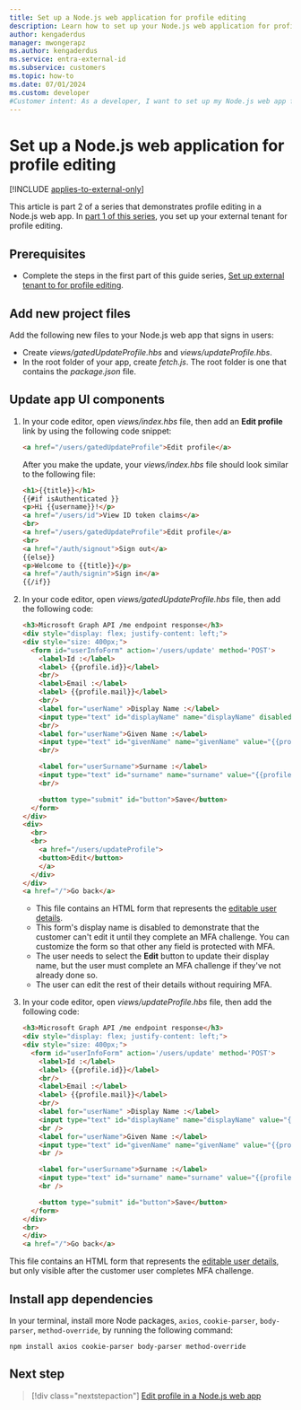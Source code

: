 ```yaml
---
title: Set up a Node.js web application for profile editing
description: Learn how to set up your Node.js web application for profile editing with multifactor authentication protection in your external tenant
author: kengaderdus
manager: mwongerapz
ms.author: kengaderdus
ms.service: entra-external-id 
ms.subservice: customers
ms.topic: how-to
ms.date: 07/01/2024
ms.custom: developer
#Customer intent: As a developer, I want to set up my Node.js web app for profile editing so that customer users can update their profile after a successful sign-in.
---
```


# Set up a Node.js web application for profile editing

[!INCLUDE [applies-to-external-only](../includes/applies-to-external-only.md)]

This article is part 2 of a series that demonstrates profile editing in a Node.js web app. In [part 1 of this series](how-to-web-app-node-edit-profile-prepare-tenant.md), you set up your external tenant for profile editing.  

## Prerequisites

- Complete the steps in the first part of this guide series, [Set up external tenant to for profile editing](how-to-web-app-node-edit-profile-prepare-tenant.md). 


## Add new project files

Add the following new files to your Node.js web app that signs in users: 
- Create *views/gatedUpdateProfile.hbs* and *views/updateProfile.hbs*.
- In the root folder of your app, create *fetch.js*. The root folder is one that contains the *package.json* file.

## Update app UI components

1. In your code editor, open *views/index.hbs* file, then add an **Edit profile** link by using the following code snippet:

    ```html
    <a href="/users/gatedUpdateProfile">Edit profile</a>
    ```
    
    After you make the update, your *views/index.hbs* file should look similar to the following file:

    ```html
    <h1>{{title}}</h1>
    {{#if isAuthenticated }}
    <p>Hi {{username}}!</p>
    <a href="/users/id">View ID token claims</a>
    <br>
    <a href="/users/gatedUpdateProfile">Edit profile</a>
    <br>
    <a href="/auth/signout">Sign out</a>
    {{else}}
    <p>Welcome to {{title}}</p>
    <a href="/auth/signin">Sign in</a>
    {{/if}}
    ```

1. In your code editor, open *views/gatedUpdateProfile.hbs* file, then add the following code:

    ```html
    <h3>Microsoft Graph API /me endpoint response</h3>
    <div style="display: flex; justify-content: left;">
    <div style="size: 400px;">
      <form id="userInfoForm" action='/users/update' method='POST'>
        <label>Id :</label>
        <label> {{profile.id}}</label>
        <br/>
        <label>Email :</label>
        <label> {{profile.mail}}</label>
        <br/>
        <label for="userName" >Display Name :</label>
        <input type="text" id="displayName" name="displayName" disabled value="{{profile.displayName}}" />
        <br/>
        <label for="userName">Given Name :</label>
        <input type="text" id="givenName" name="givenName" value="{{profile.givenName}}" />
        <br/>
    
        <label for="userSurname">Surname :</label>
        <input type="text" id="surname" name="surname" value="{{profile.surname}}" />
        <br/>
    
        <button type="submit" id="button">Save</button>
      </form>
    </div>
    <div>
      <br>
      <br>
        <a href="/users/updateProfile">
        <button>Edit</button>
        </a>
      </div>
    </div>
    <a href="/">Go back</a>
    ```

    - This file contains an HTML form that represents the [editable user details](reference-user-permissions.md#microsoft-graph-apis-and-permissions). 
    - This form's display name is disabled to demonstrate that the customer can't edit it until they complete an MFA challenge. You can customize the form so that other any field is protected with MFA.
    - The user needs to select the **Edit** button to update their display name, but the user must complete an MFA challenge if they've not already done so. 
    - The user can edit the rest of their details without requiring MFA.
    


1. In your code editor, open *views/updateProfile.hbs* file, then add the following code:

    ```html
    <h3>Microsoft Graph API /me endpoint response</h3>
    <div style="display: flex; justify-content: left;">
    <div style="size: 400px;">
      <form id="userInfoForm" action='/users/update' method='POST'>
        <label>Id :</label>
        <label> {{profile.id}}</label>
        <br/>
        <label>Email :</label>
        <label> {{profile.mail}}</label>
        <br/>
        <label for="userName" >Display Name :</label>
        <input type="text" id="displayName" name="displayName" value="{{profile.displayName}}" />
        <br />
        <label for="userName">Given Name :</label>
        <input type="text" id="givenName" name="givenName" value="{{profile.givenName}}" />
        <br />
    
        <label for="userSurname">Surname :</label>
        <input type="text" id="surname" name="surname" value="{{profile.surname}}" />
        <br />
    
        <button type="submit" id="button">Save</button>
      </form>
    </div>
    <br>
    </div>
    <a href="/">Go back</a>
    ```

This file contains an HTML form that represents the [editable user details](reference-user-permissions.md#microsoft-graph-apis-and-permissions), but only visible after the customer user completes MFA challenge.

## Install app dependencies

In your terminal, install  more Node packages, `axios`, `cookie-parser`, `body-parser`, `method-override`, by running the following command:

```console
npm install axios cookie-parser body-parser method-override 
```

## Next step

> [!div class="nextstepaction"]
> [Edit profile in a Node.js web app](how-to-web-app-node-edit-profile-update-profile.md)

